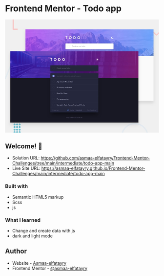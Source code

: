 # Frontend Mentor - Todo app

![Design preview for the Todo app coding challenge](./design/desktop-preview.jpg)

## Welcome! 👋

- Solution URL: https://github.com/asmaa-elfatayry/Frontend-Mentor-Challenges/tree/main/intermediate/todo-app-main
- Live Site URL: https://asmaa-elfatayry.github.io/Frontend-Mentor-Challenges/main/intermediate/todo-app-main

### Built with

- Semantic HTML5 markup
- Scss
- js

### What I learned

- Change and create data with js
- dark and light mode

## Author

- Website - [Asmaa-elfatayry](https://github.com/asmaa-elfatayry)
- Frontend Mentor - [@asmaa-elfatayry](https://www.frontendmentor.io/profile/asmaa-elfatayry)
